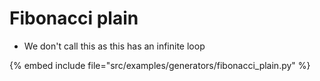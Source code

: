 # Fibonacci plain

* We don't call this as this has an infinite loop

{% embed include file="src/examples/generators/fibonacci_plain.py" %}



